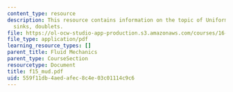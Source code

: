 ```yaml
---
content_type: resource
description: This resource contains information on the topic of Uniform flow, sources,
  sinks, doublets.
file: https://ol-ocw-studio-app-production.s3.amazonaws.com/courses/16-01-unified-engineering-i-ii-iii-iv-fall-2005-spring-2006/559f11db4aedafec8c4e03c01114c9c6_f15_mud.pdf
file_type: application/pdf
learning_resource_types: []
parent_title: Fluid Mechanics
parent_type: CourseSection
resourcetype: Document
title: f15_mud.pdf
uid: 559f11db-4aed-afec-8c4e-03c01114c9c6
---
```

